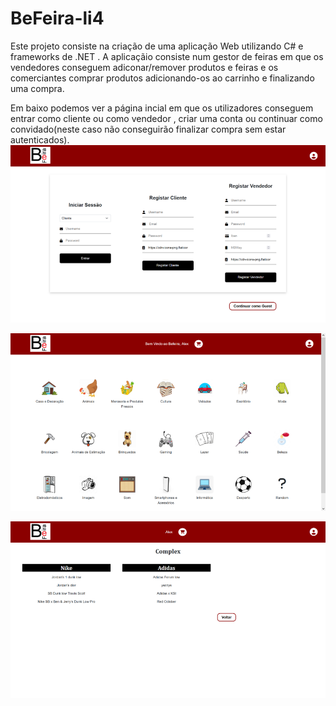 # BeFeira-li4

Este projeto consiste na criação de uma aplicação Web utilizando C# e frameworks de .NET .
A aplicaçãio consiste num gestor de feiras em que os vendedores conseguem adiconar/remover produtos e feiras e os comerciantes comprar produtos adicionando-os ao carrinho e finalizando uma compra.

Em baixo podemos ver a página incial em que os utilizadores conseguem entrar como cliente ou como vendedor , criar uma conta ou continuar como convidado(neste caso não conseguirão finalizar compra sem estar autenticados).
![alt text](https://github.com/jbtescudeiro16/LI4_BeFeira/blob/main/Screens/Imagem1.png?raw=true)




![alt text](https://github.com/jbtescudeiro16/LI4_BeFeira/blob/main/Screens/Imagem2.png?raw=true)


![alt text](https://github.com/jbtescudeiro16/LI4_BeFeira/blob/main/Screens/Imagem3.png?raw=true)
